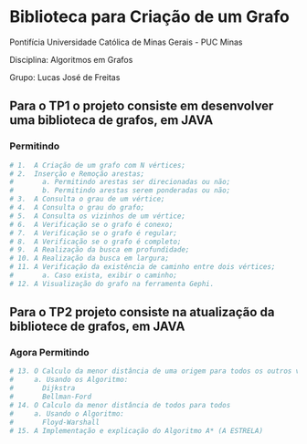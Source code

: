 # Biblioteca para Criação de um Grafo


Pontifícia Universidade Católica de Minas Gerais - PUC Minas

Disciplina: Algoritmos em Grafos

Grupo: Lucas José de Freitas 

## Para o TP1 o projeto consiste em desenvolver uma biblioteca de grafos, em JAVA
### Permitindo  

```bash
# 1.  A Criação de um grafo com N vértices;
# 2.  Inserção e Remoção arestas;
#       a. Permitindo arestas ser direcionadas ou não;
#       b. Permitindo arestas serem ponderadas ou não;
# 3.  A Consulta o grau de um vértice;
# 4.  A Consulta o grau do grafo;
# 5.  A Consulta os vizinhos de um vértice;
# 6.  A Verificação se o grafo é conexo;
# 7.  A Verificação se o grafo é regular;
# 8.  A Verificação se o grafo é completo;
# 9.  A Realização da busca em profundidade;
# 10. A Realização da busca em largura;
# 11. A Verificação da existência de caminho entre dois vértices;
#       a. Caso exista, exibir o caminho;
# 12. A Visualização do grafo na ferramenta Gephi.
```

## Para o TP2 projeto consiste na atualização da bibliotece de grafos, em JAVA 
### Agora Permitindo   

```bash
# 13. O Calculo da menor distância de uma origem para todos os outros vértices.
#     a. Usando os Algoritmo:
#       Dijkstra
#       Bellman-Ford    
# 14. O Calculo da menor distância de todos para todos
#     a. Usando o Algoritmo:
#       Floyd-Warshall
# 15. A Implementação e explicação do Algoritmo A* (A ESTRELA)
```
